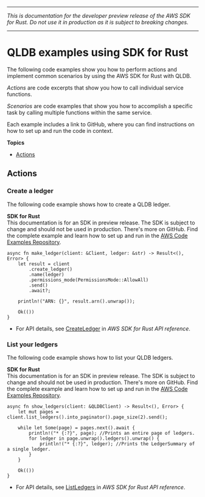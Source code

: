 --------

 *This is documentation for the developer preview release of the AWS SDK for Rust\. Do not use it in production as it is subject to breaking changes\.* 

--------

# QLDB examples using SDK for Rust<a name="rust_qldb_code_examples"></a>

The following code examples show you how to perform actions and implement common scenarios by using the AWS SDK for Rust with QLDB\.

*Actions* are code excerpts that show you how to call individual service functions\.

*Scenarios* are code examples that show you how to accomplish a specific task by calling multiple functions within the same service\.

Each example includes a link to GitHub, where you can find instructions on how to set up and run the code in context\.

**Topics**
+ [Actions](#actions)

## Actions<a name="actions"></a>

### Create a ledger<a name="qldb_CreateLedger_rust_topic"></a>

The following code example shows how to create a QLDB ledger\.

**SDK for Rust**  
This documentation is for an SDK in preview release\. The SDK is subject to change and should not be used in production\.
 There's more on GitHub\. Find the complete example and learn how to set up and run in the [AWS Code Examples Repository](https://github.com/awsdocs/aws-doc-sdk-examples/tree/main/rust_dev_preview/qldb#code-examples)\. 
  

```
async fn make_ledger(client: &Client, ledger: &str) -> Result<(), Error> {
    let result = client
        .create_ledger()
        .name(ledger)
        .permissions_mode(PermissionsMode::AllowAll)
        .send()
        .await?;

    println!("ARN: {}", result.arn().unwrap());

    Ok(())
}
```
+  For API details, see [CreateLedger](https://docs.rs/releases/search?query=aws-sdk) in *AWS SDK for Rust API reference*\. 

### List your ledgers<a name="qldb_ListLedgers_rust_topic"></a>

The following code example shows how to list your QLDB ledgers\.

**SDK for Rust**  
This documentation is for an SDK in preview release\. The SDK is subject to change and should not be used in production\.
 There's more on GitHub\. Find the complete example and learn how to set up and run in the [AWS Code Examples Repository](https://github.com/awsdocs/aws-doc-sdk-examples/tree/main/rust_dev_preview/qldb#code-examples)\. 
  

```
async fn show_ledgers(client: &QLDBClient) -> Result<(), Error> {
    let mut pages = client.list_ledgers().into_paginator().page_size(2).send();

    while let Some(page) = pages.next().await {
        println!("* {:?}", page); //Prints an entire page of ledgers.
        for ledger in page.unwrap().ledgers().unwrap() {
            println!("* {:?}", ledger); //Prints the LedgerSummary of a single ledger.
        }
    }

    Ok(())
}
```
+  For API details, see [ListLedgers](https://docs.rs/releases/search?query=aws-sdk) in *AWS SDK for Rust API reference*\. 